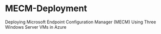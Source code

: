 # MECM-Deployment
Deploying Microsoft Endpoint Configuration Manager (MECM) Using Three Windows Server VMs in Azure
